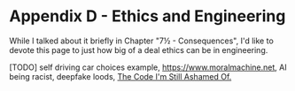 # Appendix D - Ethics and Engineering

While I talked about it briefly in Chapter "7½ - Consequences", I'd like to devote this page to just how big of a deal ethics can be in engineering.

[TODO] self driving car choices example, https://www.moralmachine.net, AI being racist, deepfake loods, [The Code I'm Still Ashamed Of.](https://www.freecodecamp.org/news/the-code-im-still-ashamed-of-e4c021dff55e/)